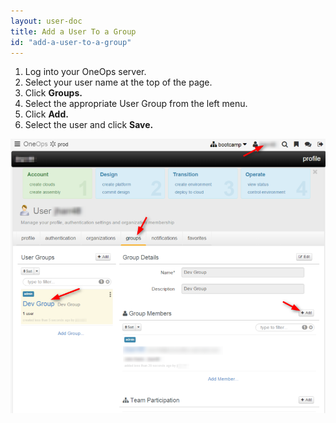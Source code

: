 ```yaml
---
layout: user-doc
title: Add a User To a Group
id: "add-a-user-to-a-group"
---
```


1. Log into your OneOps server.
2. Select your user name at the top of the page.
3. Click **Groups.**
4. Select the appropriate User Group from the left menu.
5. Click **Add.**
6. Select the user and click **Save.**

![Add User Group](/assets/docs/local/images/add-user-group.png)


